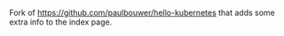Fork of https://github.com/paulbouwer/hello-kubernetes that adds some extra info to the index page.

